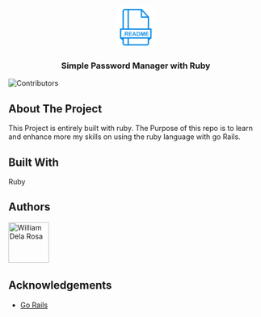 <br/>
<p align="center">
  <a href="https://github.com/william1220/Ruby_with_Go_Rails">
    <img src="assets/readme.png" alt="Logo" width="80" height="80">
  </a>

  <h3 align="center">Simple Password Manager with Ruby</h3>

</p>

![Contributors](https://img.shields.io/github/contributors/william1220/Ruby_with_Go_Rails?color=dark-green)

## About The Project

This Project is entirely built with ruby. The Purpose of  this repo is to learn and enhance more my skills on using the ruby language with go Rails.

## Built With

Ruby

## Authors


[//]: contributor-faces

<a href="https://github.com/william1220"><img src="https://avatars.githubusercontent.com/u/23138486?v=4" title="William Dela Rosa" width="80" height="80"></a>

[//]: contributor-faces

## Acknowledgements

* [Go Rails](https://gorails.com/)
